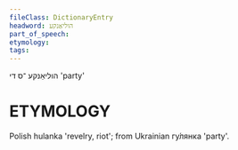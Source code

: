 ```yaml
---
fileClass: DictionaryEntry
headword: הוליאַנקע
part_of_speech: 
etymology: 
tags: 
---
```

הוליאַנקע
־ס
די
'party'

ETYMOLOGY
===========
Polish hulanka 'revelry, riot'; from Ukrainian гу́лянка 'party'. 